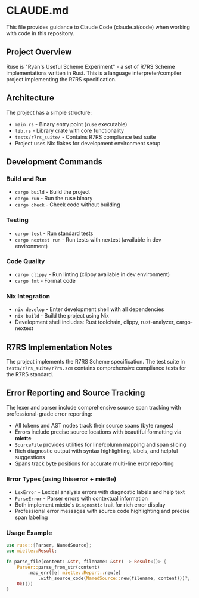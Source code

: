 # CLAUDE.md

This file provides guidance to Claude Code (claude.ai/code) when working with code in this repository.

## Project Overview

Ruse is "Ryan's Useful Scheme Experiment" - a set of R7RS Scheme implementations written in Rust. This is a language interpreter/compiler project implementing the R7RS specification.

## Architecture

The project has a simple structure:
- `main.rs` - Binary entry point (`ruse` executable)
- `lib.rs` - Library crate with core functionality
- `tests/r7rs_suite/` - Contains R7RS compliance test suite
- Project uses Nix flakes for development environment setup

## Development Commands

### Build and Run
- `cargo build` - Build the project
- `cargo run` - Run the ruse binary
- `cargo check` - Check code without building

### Testing
- `cargo test` - Run standard tests
- `cargo nextest run` - Run tests with nextest (available in dev environment)

### Code Quality
- `cargo clippy` - Run linting (clippy available in dev environment)
- `cargo fmt` - Format code

### Nix Integration
- `nix develop` - Enter development shell with all dependencies
- `nix build` - Build the project using Nix
- Development shell includes: Rust toolchain, clippy, rust-analyzer, cargo-nextest

## R7RS Implementation Notes

The project implements the R7RS Scheme specification. The test suite in `tests/r7rs_suite/r7rs.scm` contains comprehensive compliance tests for the R7RS standard.

## Error Reporting and Source Tracking

The lexer and parser include comprehensive source span tracking with professional-grade error reporting:

- All tokens and AST nodes track their source spans (byte ranges)
- Errors include precise source locations with beautiful formatting via **miette**
- `SourceFile` provides utilities for line/column mapping and span slicing
- Rich diagnostic output with syntax highlighting, labels, and helpful suggestions
- Spans track byte positions for accurate multi-line error reporting

### Error Types (using thiserror + miette)
- `LexError` - Lexical analysis errors with diagnostic labels and help text
- `ParseError` - Parser errors with contextual information
- Both implement miette's `Diagnostic` trait for rich error display
- Professional error messages with source code highlighting and precise span labeling

### Usage Example
```rust
use ruse::{Parser, NamedSource};
use miette::Result;

fn parse_file(content: &str, filename: &str) -> Result<()> {
    Parser::parse_from_str(content)
        .map_err(|e| miette::Report::new(e)
            .with_source_code(NamedSource::new(filename, content)))?;
    Ok(())
}
```